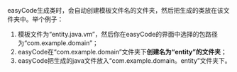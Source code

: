 easyCode生成类时，会自动创建模板文件名的文件夹，然后把生成的类放在该文件夹中。举个例子：
1. 模板文件为“entity.java.vm”，然后你在easyCode的界面中选择的包路径为“com.example.domain”；
2. easyCode在“com.example.domain”文件夹下**创建名为“entity”的文件夹**；
3. easyCode把生成的java文件放入“com.example.domain。entity”文件夹下。